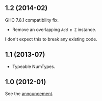 1.2 (2014-02)
-------------
GHC 7.8.1 compatibility fix.

*  Remove an overlapping `Add n Z` instance.

I don't expect this to break any existing code.


1.1 (2013-07)
---------------
*  Typeable NumTypes.


1.0 (2012-01)
-------------
See the [announcement][1].

[1]: http://flygdynamikern.blogspot.se/2012/01/type-level-integers-with-type-families.html
